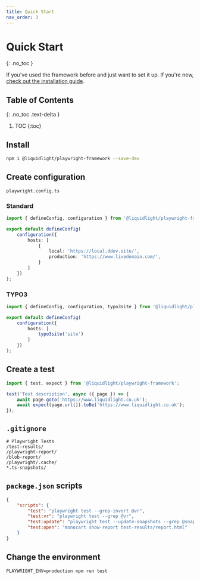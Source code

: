 ```yaml
---
title: Quick Start
nav_order: 3
---
```


# Quick Start
{: .no_toc }

If you've used the framework before and just want to set it up. If you're new, [check out the installation guide](./installation).

## Table of Contents
{: .no_toc .text-delta }

1. TOC
{:toc}

## Install

```bash
npm i @liquidlight/playwright-framework --save-dev
```

## Create configuration

`playwright.config.ts`

### Standard

```ts
import { defineConfig, configuration } from '@liquidlight/playwright-framework';

export default defineConfig(
	configuration({
		hosts: [
			{
				local: 'https://local.ddev.site/',
				production: 'https://www.livedomain.com/',
			}
		]
	})
);
```

### TYPO3

```ts
import { defineConfig, configuration, typo3site } from '@liquidlight/playwright-framework';

export default defineConfig(
	configuration({
		hosts: [
			typo3site('site')
		]
	})
);
```


## Create a test


```ts
import { test, expect } from '@liquidlight/playwright-framework';

test('Test description', async ({ page }) => {
	await page.goto('https://www.liquidlight.co.uk');
	await expect(page.url()).toBe('https://www.liquidlight.co.uk');
});
```

## `.gitignore`

```
# Playwright Tests
/test-results/
/playwright-report/
/blob-report/
/playwright/.cache/
*.ts-snapshots/
```

## `package.json` scripts

```json
{
	"scripts": {
		"test": "playwright test --grep-invert @vr",
		"test:vr": "playwright test --grep @vr",
		"test:update": "playwright test --update-snapshots --grep @snapshot",
		"test:open": "monocart show-report test-results/report.html"
	}
}
```

## Change the environment

```
PLAYWRIGHT_ENV=production npm run test
```
